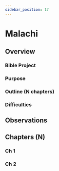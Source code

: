 ```yaml
---
sidebar_position: 17
---
```


# Malachi

## Overview


### Bible Project

### Purpose


### Outline (N chapters)

### Difficulties


## Observations


## Chapters (N)

### Ch 1

### Ch 2
